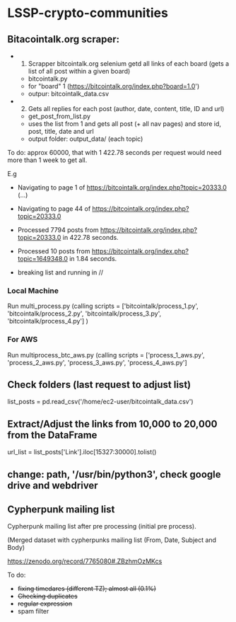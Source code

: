 # LSSP-crypto-communities

## Bitacointalk.org scraper:

- 1. Scrapper bitcointalk.org selenium getd all links of each board (gets a list of all post within a given board) 
   * bitcointalk.py
   * for "board" 1 (https://bitcointalk.org/index.php?board=1.0')
   * outpur: bitcointalk_data.csv
- 2. Gets all replies for each post (author, date, content, title, ID and url)
   * get_post_from_list.py
   * uses the list from 1 and gets all post (+ all nav pages) and store id, post, title, date and url
   * output folder: output_data/ (each topic)
 

To do:
approx 60000, that with 1  422.78 seconds per request would need more than 1 week to get all.

E.g 
* Navigating to page 1 of https://bitcointalk.org/index.php?topic=20333.0
(...)
* Navigating to page 44 of https://bitcointalk.org/index.php?topic=20333.0

* Processed 7794 posts from https://bitcointalk.org/index.php?topic=20333.0 in 422.78 seconds.
* Processed 10 posts from https://bitcointalk.org/index.php?topic=1649348.0 in 1.84 seconds.

* breaking list and running in // 

### Local Machine

Run multi_process.py (calling scripts = ['bitcointalk/process_1.py', 'bitcointalk/process_2.py', 'bitcointalk/process_3.py', 'bitcointalk/process_4.py']
 )
 
### For AWS 

Run multiprocess_btc_aws.py (calling scripts = ['process_1_aws.py', 'process_2_aws.py', 'process_3_aws.py', 'process_4_aws.py']

## Check folders (last request to adjust list)

list_posts = pd.read_csv('/home/ec2-user/bitcointalk_data.csv')

## Extract/Adjust the links from 10,000 to 20,000 from the DataFrame
url_list = list_posts['Link'].iloc[15327:30000].tolist()

## change: path, '/usr/bin/python3', check google drive and webdriver


## Cypherpunk mailing list

Cypherpunk mailing list after pre processing (initial pre process).

(Merged dataset with cypherpunks mailing list (From, Date, Subject and Body)

https://zenodo.org/record/7765080#.ZBzhmOzMKcs

To do:

- <strike>fixing timedares (different TZ); almost all (0.1%)</strike>
- <strike>Checking duplicates</strike>
- <strike>regular expression</strike>
- spam filter

